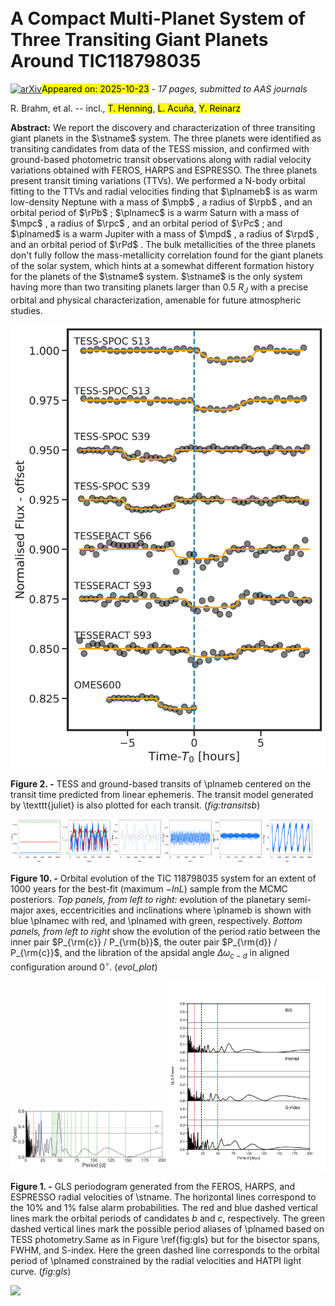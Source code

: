 <div class="macros" style="visibility:hidden;">
$\newcommand{\ensuremath}{}$
$\newcommand{\xspace}{}$
$\newcommand{\object}[1]{\texttt{#1}}$
$\newcommand{\farcs}{{.}''}$
$\newcommand{\farcm}{{.}'}$
$\newcommand{\arcsec}{''}$
$\newcommand{\arcmin}{'}$
$\newcommand{\ion}[2]{#1#2}$
$\newcommand{\textsc}[1]{\textrm{#1}}$
$\newcommand{\hl}[1]{\textrm{#1}}$
$\newcommand{\footnote}[1]{}$
$\newcommand{\vdag}{(v)^\dagger}$
$\newcommand$
$\newcommand$
$\newcommand$
$\newcommand$
$\newcommand$
$\newcommand$
$\newcommand{\rPb}{11.507 d}$
$\newcommand{\rPc}{22.564 d}$
$\newcommand{\rPd}{48.925 d}$
$\newcommand{\rpl}{R_P}$
$\newcommand{\mpl}{M_P}$
$\newcommand{\rjup}{R_J}$
$\newcommand{\mjup}{M_J}$
$\newcommand{\rsun}{R_{\odot}}$
$\newcommand{\msun}{M_{\odot}}$
$\newcommand{\rpb}{0.655\pm0.018 \rjup}$
$\newcommand{\rpc}{0.973\pm0.023 \rjup}$
$\newcommand{\rpd}{0.923\pm0.044 \rjup}$
$\newcommand{\mpb}{0.0250\pm0.0023 \mjup}$
$\newcommand{\mpc}{0.403\pm0.024 \mjup}$
$\newcommand{\mpd}{0.773\pm0.052 \mjup}$
$\newcommand{\thetable}{A\arabic{table}}$
$\newcommand{\thefigure}{A\arabic{figure}}$</div>



<div id="title">

# A Compact Multi-Planet System of Three Transiting Giant Planets Around TIC118798035

</div>
<div id="comments">

[![arXiv](https://img.shields.io/badge/arXiv-2510.19162-b31b1b.svg)](https://arxiv.org/abs/2510.19162)<mark>Appeared on: 2025-10-23</mark> -  _17 pages, submitted to AAS journals_

</div>
<div id="authors">

R. Brahm, et al. -- incl., <mark>T. Henning</mark>, <mark>L. Acuña</mark>, <mark>Y. Reinarz</mark>

</div>
<div id="abstract">

**Abstract:** We report the discovery and characterization of three transiting giant planets in the $\stname$ system. The three planets were identified as transiting candidates from data of the TESS mission, and confirmed with ground-based photometric transit observations along with radial velocity variations obtained with FEROS, HARPS and ESPRESSO. The three planets present transit timing variations (TTVs). We performed a N-body orbital fitting to the TTVs and radial velocities finding that $\plnameb$ is as warm low-density Neptune with a mass of $\mpb$ , a radius of $\rpb$ , and an orbital period of $\rPb$ ; $\plnamec$ is a warm Saturn with a mass of $\mpc$ , a radius of $\rpc$ , and an orbital period of $\rPc$ ; and $\plnamed$ is a warm Jupiter with a mass of $\mpd$ , a radius of $\rpd$ , and an orbital period of $\rPd$ . The bulk metallicities of the three planets don't fully follow the mass-metallicity correlation found for the giant planets of the solar system, which hints at a somewhat different formation history for the planets of the $\stname$ system. $\stname$ is the only system having more than two transiting planets larger than 0.5 $R_J$ with a precise orbital and physical characterization, amenable for future atmospheric studies.

</div>

<div id="div_fig1">

<img src="tmp_2510.19162/./TIC118798035_planetb.png" alt="Fig2" width="100%"/>

**Figure 2. -** TESS and ground-based transits of \plnameb centered on the transit time predicted from linear ephemeris. The transit model generated by  \texttt{juliet} is also plotted for each transit.  (*fig:transitsb*)

</div>
<div id="div_fig2">

<img src="tmp_2510.19162/./a_evol.png" alt="Fig10.1" width="16%"/><img src="tmp_2510.19162/./e_evol.png" alt="Fig10.2" width="16%"/><img src="tmp_2510.19162/./i_evol.png" alt="Fig10.3" width="16%"/><img src="tmp_2510.19162/./P1_evol.png" alt="Fig10.4" width="16%"/><img src="tmp_2510.19162/./P2_evol.png" alt="Fig10.5" width="16%"/><img src="tmp_2510.19162/./Delta_w_evol.png" alt="Fig10.6" width="16%"/>

**Figure 10. -** Orbital evolution of the TIC 118798035 system for an extent of 1000 years for the best-fit (maximum $-lnL$) sample from the MCMC posteriors.
    *Top panels, from left to right:* evolution of the planetary semi-major axes, eccentricities and inclinations where \plnameb is shown with blue
    \plnamec with red, and \plnamed with green, respectively.
    *Bottom panels, from left to right* show the evolution of the period ratio between the inner pair $P_{\rm{c}} / P_{\rm{b}}$, the outer pair $P_{\rm{d}} / P_{\rm{c}}$, and the libration of the apsidal angle $\Delta\omega_{c-d}$ in aligned configuration around 0$^\circ$.
     (*evol_plot*)

</div>
<div id="div_fig3">

<img src="tmp_2510.19162/./periodogram.png" alt="Fig1.1" width="50%"/><img src="tmp_2510.19162/./periodogram_all.png" alt="Fig1.2" width="50%"/>

**Figure 1. -** GLS periodogram generated from the FEROS, HARPS, and ESPRESSO radial velocities of \stname. The horizontal lines correspond to the 10\% and 1\% false alarm probabilities. The red and blue dashed vertical lines mark the orbital periods of candidates $b$ and $c$, respectively. The green dashed vertical lines mark the possible period aliases of \plnamed based on TESS photometry.Same as in Figure \ref{fig:gls} but for the bisector spans, FWHM, and S-index. Here the green dashed line corresponds to the orbital period of \plnamed constrained by the radial velocities and HATPI light curve. (*fig:gls*)

</div><div id="qrcode"><img src=https://api.qrserver.com/v1/create-qr-code/?size=100x100&data="https://arxiv.org/abs/2510.19162"></div>